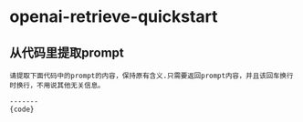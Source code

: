 # openai-retrieve-quickstart
## 从代码里提取prompt
```
请提取下面代码中的prompt的内容，保持原有含义.只需要返回prompt内容，并且该回车换行时换行，不用说其他无关信息。

-------
{code}
```
